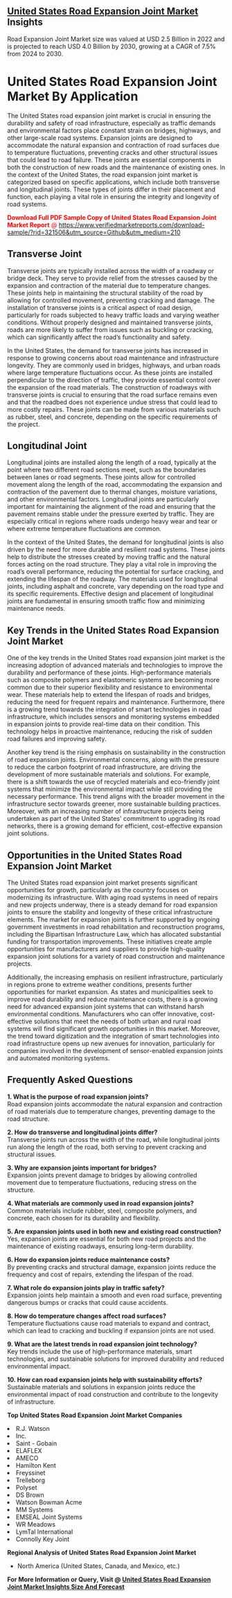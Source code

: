 <h2><a href="https://www.verifiedmarketreports.com/download-sample/?rid=321506&amp;utm_source=Github&amp;utm_medium=210" target="_blank">United States Road Expansion Joint Market</a> Insights</h2><p>Road Expansion Joint Market size was valued at USD 2.5 Billion in 2022 and is projected to reach USD 4.0 Billion by 2030, growing at a CAGR of 7.5% from 2024 to 2030.</p><p><h1>United States Road Expansion Joint Market By Application</h1><p>The United States road expansion joint market is crucial in ensuring the durability and safety of road infrastructure, especially as traffic demands and environmental factors place constant strain on bridges, highways, and other large-scale road systems. Expansion joints are designed to accommodate the natural expansion and contraction of road surfaces due to temperature fluctuations, preventing cracks and other structural issues that could lead to road failure. These joints are essential components in both the construction of new roads and the maintenance of existing ones. In the context of the United States, the road expansion joint market is categorized based on specific applications, which include both transverse and longitudinal joints. These types of joints differ in their placement and function, each playing a vital role in ensuring the integrity and longevity of road systems.<p><span class=""><span style="color: #ff0000;"><strong>Download Full PDF Sample Copy of United States Road Expansion Joint Market Report</strong> @ </span><a href="https://www.verifiedmarketreports.com/download-sample/?rid=321506&amp;utm_source=Github&amp;utm_medium=210" target="_blank">https://www.verifiedmarketreports.com/download-sample/?rid=321506&amp;utm_source=Github&amp;utm_medium=210</a></span></p><h2>Transverse Joint</h2><p>Transverse joints are typically installed across the width of a roadway or bridge deck. They serve to provide relief from the stresses caused by the expansion and contraction of the material due to temperature changes. These joints help in maintaining the structural stability of the road by allowing for controlled movement, preventing cracking and damage. The installation of transverse joints is a critical aspect of road design, particularly for roads subjected to heavy traffic loads and varying weather conditions. Without properly designed and maintained transverse joints, roads are more likely to suffer from issues such as buckling or cracking, which can significantly affect the road’s functionality and safety.</p><p>In the United States, the demand for transverse joints has increased in response to growing concerns about road maintenance and infrastructure longevity. They are commonly used in bridges, highways, and urban roads where large temperature fluctuations occur. As these joints are installed perpendicular to the direction of traffic, they provide essential control over the expansion of the road materials. The construction of roadways with transverse joints is crucial to ensuring that the road surface remains even and that the roadbed does not experience undue stress that could lead to more costly repairs. These joints can be made from various materials such as rubber, steel, and concrete, depending on the specific requirements of the project.</p><h2>Longitudinal Joint</h2><p>Longitudinal joints are installed along the length of a road, typically at the point where two different road sections meet, such as the boundaries between lanes or road segments. These joints allow for controlled movement along the length of the road, accommodating the expansion and contraction of the pavement due to thermal changes, moisture variations, and other environmental factors. Longitudinal joints are particularly important for maintaining the alignment of the road and ensuring that the pavement remains stable under the pressure exerted by traffic. They are especially critical in regions where roads undergo heavy wear and tear or where extreme temperature fluctuations are common.</p><p>In the context of the United States, the demand for longitudinal joints is also driven by the need for more durable and resilient road systems. These joints help to distribute the stresses created by moving traffic and the natural forces acting on the road structure. They play a vital role in improving the road’s overall performance, reducing the potential for surface cracking, and extending the lifespan of the roadway. The materials used for longitudinal joints, including asphalt and concrete, vary depending on the road type and its specific requirements. Effective design and placement of longitudinal joints are fundamental in ensuring smooth traffic flow and minimizing maintenance needs.</p><h2>Key Trends in the United States Road Expansion Joint Market</h2><p>One of the key trends in the United States road expansion joint market is the increasing adoption of advanced materials and technologies to improve the durability and performance of these joints. High-performance materials such as composite polymers and elastomeric systems are becoming more common due to their superior flexibility and resistance to environmental wear. These materials help to extend the lifespan of roads and bridges, reducing the need for frequent repairs and maintenance. Furthermore, there is a growing trend towards the integration of smart technologies in road infrastructure, which includes sensors and monitoring systems embedded in expansion joints to provide real-time data on their condition. This technology helps in proactive maintenance, reducing the risk of sudden road failures and improving safety.</p><p>Another key trend is the rising emphasis on sustainability in the construction of road expansion joints. Environmental concerns, along with the pressure to reduce the carbon footprint of road infrastructure, are driving the development of more sustainable materials and solutions. For example, there is a shift towards the use of recycled materials and eco-friendly joint systems that minimize the environmental impact while still providing the necessary performance. This trend aligns with the broader movement in the infrastructure sector towards greener, more sustainable building practices. Moreover, with an increasing number of infrastructure projects being undertaken as part of the United States' commitment to upgrading its road networks, there is a growing demand for efficient, cost-effective expansion joint solutions.</p><h2>Opportunities in the United States Road Expansion Joint Market</h2><p>The United States road expansion joint market presents significant opportunities for growth, particularly as the country focuses on modernizing its infrastructure. With aging road systems in need of repairs and new projects underway, there is a steady demand for road expansion joints to ensure the stability and longevity of these critical infrastructure elements. The market for expansion joints is further supported by ongoing government investments in road rehabilitation and reconstruction programs, including the Bipartisan Infrastructure Law, which has allocated substantial funding for transportation improvements. These initiatives create ample opportunities for manufacturers and suppliers to provide high-quality expansion joint solutions for a variety of road construction and maintenance projects.</p><p>Additionally, the increasing emphasis on resilient infrastructure, particularly in regions prone to extreme weather conditions, presents further opportunities for market expansion. As states and municipalities seek to improve road durability and reduce maintenance costs, there is a growing need for advanced expansion joint systems that can withstand harsh environmental conditions. Manufacturers who can offer innovative, cost-effective solutions that meet the needs of both urban and rural road systems will find significant growth opportunities in this market. Moreover, the trend toward digitization and the integration of smart technologies into road infrastructure opens up new avenues for innovation, particularly for companies involved in the development of sensor-enabled expansion joints and automated monitoring systems.</p><h2>Frequently Asked Questions</h2><p><strong>1. What is the purpose of road expansion joints?</strong><br> Road expansion joints accommodate the natural expansion and contraction of road materials due to temperature changes, preventing damage to the road structure.</p><p><strong>2. How do transverse and longitudinal joints differ?</strong><br> Transverse joints run across the width of the road, while longitudinal joints run along the length of the road, both serving to prevent cracking and structural issues.</p><p><strong>3. Why are expansion joints important for bridges?</strong><br> Expansion joints prevent damage to bridges by allowing controlled movement due to temperature fluctuations, reducing stress on the structure.</p><p><strong>4. What materials are commonly used in road expansion joints?</strong><br> Common materials include rubber, steel, composite polymers, and concrete, each chosen for its durability and flexibility.</p><p><strong>5. Are expansion joints used in both new and existing road construction?</strong><br> Yes, expansion joints are essential for both new road projects and the maintenance of existing roadways, ensuring long-term durability.</p><p><strong>6. How do expansion joints reduce maintenance costs?</strong><br> By preventing cracks and structural damage, expansion joints reduce the frequency and cost of repairs, extending the lifespan of the road.</p><p><strong>7. What role do expansion joints play in traffic safety?</strong><br> Expansion joints help maintain a smooth and even road surface, preventing dangerous bumps or cracks that could cause accidents.</p><p><strong>8. How do temperature changes affect road surfaces?</strong><br> Temperature fluctuations cause road materials to expand and contract, which can lead to cracking and buckling if expansion joints are not used.</p><p><strong>9. What are the latest trends in road expansion joint technology?</strong><br> Key trends include the use of high-performance materials, smart technologies, and sustainable solutions for improved durability and reduced environmental impact.</p><p><strong>10. How can road expansion joints help with sustainability efforts?</strong><br> Sustainable materials and solutions in expansion joints reduce the environmental impact of road construction and contribute to the longevity of infrastructure.</p></p><p><strong>Top United States Road Expansion Joint Market Companies</strong></p><div data-test-id=""><p><li>R.J. Watson</li><li> Inc.</li><li> Saint - Gobain</li><li> ELAFLEX</li><li> AMECO</li><li> Hamilton Kent</li><li> Freyssinet</li><li> Trelleborg</li><li> Polyset</li><li> DS Brown</li><li> Watson Bowman Acme</li><li> MM Systems</li><li> EMSEAL Joint Systems</li><li> WR Meadows</li><li> LymTal International</li><li> Connolly Key Joint</li></p><div><strong>Regional Analysis of&nbsp;United States Road Expansion Joint Market</strong></div><ul><li dir="ltr"><p dir="ltr">North America&nbsp;(United States, Canada, and Mexico, etc.)</p></li></ul><p><strong>For More Information or Query, Visit @&nbsp;</strong><strong><a href="https://www.verifiedmarketreports.com/product/road-expansion-joint-market/?utm_source=Github&amp;utm_medium=210" target="_blank">United States Road Expansion Joint Market Insights Size And Forecast</a></strong></p></div>
